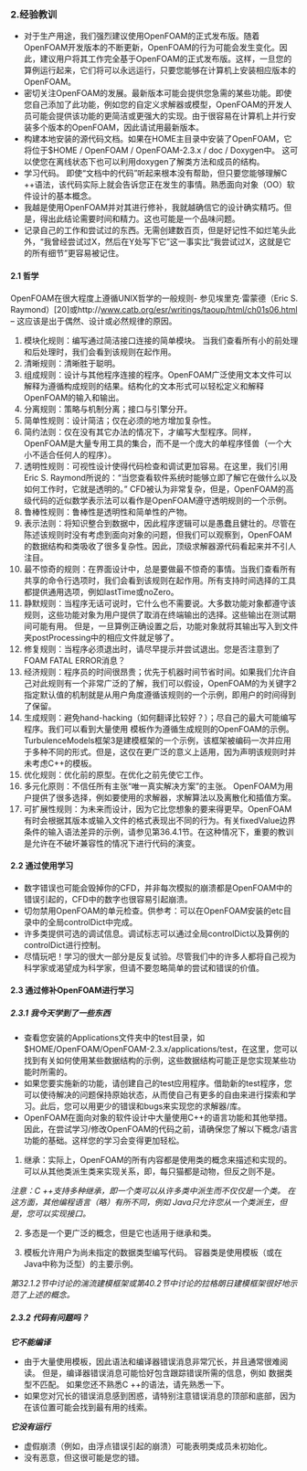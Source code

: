 ### 2.经验教训
* 对于生产用途，我们强烈建议使用OpenFOAM的正式发布版。随着OpenFOAM开发版本的不断更新，OpenFOAM的行为可能会发生变化。因此，建议用户将其工作完全基于OpenFOAM的正式发布版。这样，一旦您的算例运行起来，它们将可以永远运行，只要您能够在计算机上安装相应版本的OpenFOAM。
* 密切关注OpenFOAM的发展。最新版本可能会提供您急需的某些功能。即使您自己添加了此功能，例如您的自定义求解器或模型，OpenFOAM的开发人员可能会提供该功能的更简洁或更强大的实现。由于很容易在计算机上并行安装多个版本的OpenFOAM，因此请试用最新版本。
* 构建本地安装的源代码文档。如果在HOME主目录中安装了OpenFOAM，它将位于$HOME / OpenFOAM / OpenFOAM-2.3.x / doc / Doxygen中。 这可以使您在离线状态下也可以利用doxygen了解类方法和成员的结构。
* 学习代码。 即使“文档中的代码”听起来根本没有帮助，但只要您能够理解C ++语法，该代码实际上就会告诉您正在发生的事情。熟悉面向对象（OO）软件设计的基本概念。
* 我越是使用OpenFOAM并对其进行修补，我就越确信它的设计确实精巧。但是，得出此结论需要时间和精力。这也可能是一个品味问题。
* 记录自己的工作和尝试过的东西。无需创建数百页，但是好记性不如烂笔头此外，“我曾经尝试过X，然后在Y处写下它”这一事实比“我尝试过X，这就是它的所有细节”更容易被记住。

#### 2.1 哲学
OpenFOAM在很大程度上遵循UNIX哲学的一般规则- 参见埃里克·雷蒙德（Eric S. Raymond）[20]或http://www.catb.org/esr/writings/taoup/html/ch01s06.html – 这应该是出于偶然、设计或必然规律的原因。
1. 模块化规则：编写通过简洁接口连接的简单模块。 当我们查看所有小的前处理和后处理时，我们会看到该规则在起作用。
2. 清晰规则：清晰胜于聪明。    
3. 组成规则：设计与其他程序连接的程序。OpenFOAM广泛使用文本文件可以解释为遵循构成规则的结果。结构化的文本形式可以轻松定义和解释OpenFOAM的输入和输出。
4. 分离规则：策略与机制分离；接口与引擎分开。
5. 简单性规则：设计简洁；仅在必须的地方增加复杂性。  
6. 简约法则：仅在没有其它办法的情况下，才编写大型程序。同样，OpenFOAM是大量专用工具的集合，而不是一个庞大的单程序怪兽（一个大小不适合任何人的程序）。 
7. 透明性规则：可视性设计使得代码检查和调试更加容易。在这里，我们引用Eric S. Raymond所说的：“当您查看软件系统时能够立即了解它在做什么以及如何工作时，它就是透明的。” CFD被认为非常复杂，但是，OpenFOAM的高级代码的近似数学表示法可以看作是OpenFOAM遵守透明规则的一个示例。  
8. 鲁棒性规则：鲁棒性是透明性和简单性的产物。   
9. 表示法则：将知识整合到数据中，因此程序逻辑可以是愚蠢且健壮的。尽管在陈述该规则时没有考虑到面向对象的问题，但我们可以观察到，OpenFOAM的数据结构和类吸收了很多复杂性。因此，顶级求解器源代码看起来并不引人注目。
10. 最不惊奇的规则：在界面设计中，总是要做最不惊奇的事情。当我们查看所有共享的命令行选项时，我们会看到该规则在起作用。所有支持时间选择的工具都提供通用选项，例如lastTime或noZero。
11. 静默规则：当程序无话可说时，它什么也不需要说。大多数功能对象都遵守该规则，这些功能对象为用户提供了取消在终端输出的选择。这些输出在测试期间可能有用。 但是，一旦算例正确设置之后，功能对象就将其输出写入到文件夹postProcessing中的相应文件就足够了。  
12. 修复规则：当程序必须退出时，请尽早提示并尝试退出。您是否注意到了FOAM FATAL ERROR消息？
13. 经济规则：程序员的时间很昂贵；优先于机器时间节省时间。如果我们允许自己对此规则有一个非常广泛的了解，我们可以假设，OpenFOAM的为关键字2指定默认值的机制就是从用户角度遵循该规则的一个示例，即用户的时间得到了保留。
14. 生成规则：避免hand-hacking（如何翻译比较好？）；尽自己的最大可能编写程序。我们可以看到大量使用
模板作为遵循生成规则的OpenFOAM的示例。TurbulenceModels框架3是建模框架的一个示例，该框架被编码一次并应用于多种不同的形式。但是，这仅在更广泛的意义上适用，因为声明该规则时并未考虑C++的模板。
15. 优化规则：优化前的原型。在优化之前先使它工作。
16. 多元化原则：不信任所有主张“唯一真实解决方案”的主张。 OpenFOAM为用户提供了很多选择，例如要使用的求解器，求解算法以及离散化和插值方案。
17. 可扩展性规则：为未来而设计，因为它比您想象的要来得更早。OpenFOAM有时会根据其版本或输入文件的格式表现出不同的行为。有关fixedValue边界条件的输入语法差异的示例，请参见第36.4.1节。在这种情况下，重要的教训是允许在不破坏兼容性的情况下进行代码的演变。

#### 2.2 通过使用学习
* 数字错误也可能会毁掉你的CFD，并非每次模拟的崩溃都是OpenFOAM中的错误引起的，CFD中的数字也很容易引起崩溃。  
* 切勿禁用OpenFOAM的单元检查。供参考：可以在OpenFOAM安装的etc目录中的全局controlDict中完成。 
* 许多类提供可选的调试信息。调试标志可以通过全局controlDict以及算例的controlDict进行控制。 
* 尽情玩吧！学习的很大一部分是反复试验。尽管我们中的许多人都将自己视为科学家或渴望成为科学家，但请不要忽略简单的尝试和错误的价值。

#### 2.3 通过修补OpenFOAM进行学习
##### 2.3.1 我今天学到了一些东西
* 查看您安装的Applications文件夹中的test目录，如$HOME/OpenFOAM/OpenFOAM-2.3.x/applications/test，在这里，您可以找到有关如何使用某些数据结构的示例，这些数据结构可能正是您实现某些功能时所需的。
* 如果您要实施新的功能，请创建自己的test应用程序。借助新的test程序，您可以使待解决的问题保持原始状态，从而使自己有更多的自由来进行探索和学习。此后，您可以用更少的错误和bugs来实现您的求解器/库。
* OpenFOAM在面向对象的软件设计中大量使用C++的语言功能和其他举措。因此，在尝试学习/修改OpenFOAM的代码之前，请确保您了解以下概念/语言功能的基础。这样您的学习会变得更加轻松。
1. 继承：实际上，OpenFOAM的所有内容都是使用类的概念来描述和实现的。 可以从其他类派生类来实现关系，即，每只猫都是动物，但反之则不是。

*注意：C ++支持多种继承，即一个类可以从许多类中派生而不仅仅是一个类。 在这方面，其他编程语言（略）有所不同，例如 Java只允许您从一个类派生，但是，您可以实现接口。*

2. 多态是一个更广泛的概念，但是它也适用于继承和类。

3. 模板允许用户为尚未指定的数据类型编写代码。 容器类是使用模板（或在Java中称为泛型）的主要示例。

*第32.1.2节中讨论的湍流建模框架或第40.2节中讨论的拉格朗日建模框架很好地示范了上述的概念。*
##### 2.3.2 代码有问题吗？ 
***它不能编译***
* 由于大量使用模板，因此语法和编译器错误消息非常冗长，并且通常很难阅读。 但是，编译器错误消息可能恰好包含跟踪错误所需的信息，例如 数据类型不匹配。 如果您还不熟悉C ++的语法，请先熟悉一下。
* 如果您对冗长的错误消息感到困惑，请特别注意错误消息的顶部和底部，因为在该位置可能会找到最有用的线索。 

***它没有运行***
* 虚假崩溃（例如，由浮点错误引起的崩溃）可能表明类成员未初始化。
* 没有恶意，但这很可能是您的错。